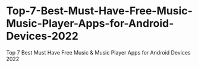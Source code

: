 # Top-7-Best-Must-Have-Free-Music-Music-Player-Apps-for-Android-Devices-2022
Top 7 Best Must Have Free Music &amp; Music Player Apps for Android Devices 2022
